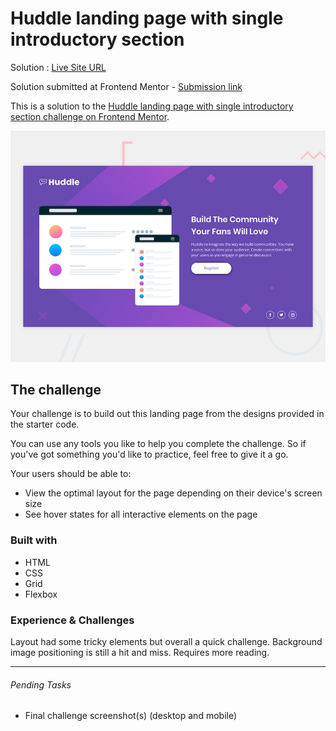 # Huddle landing page with single introductory section

Solution : [Live Site URL](https://frontend-mentor-challenges-ecru.vercel.app/huddle-landing-page-with-single-introductory-section/)

Solution submitted  at Frontend Mentor - [Submission link](https://www.frontendmentor.io/solutions/huddle-landing-page-with-single-introductory-section-dnHCLRBPS)

This is a solution to the [Huddle landing page with single introductory section challenge on Frontend Mentor](https://www.frontendmentor.io/challenges/huddle-landing-page-with-a-single-introductory-section-B_2Wvxgi0). 

![Design preview for the Huddle landing page with single introductory section](./design/desktop-preview.jpg)

## The challenge

Your challenge is to build out this landing page from the designs provided in the starter code.

You can use any tools you like to help you complete the challenge. So if you've got something you'd like to practice, feel free to give it a go.

Your users should be able to: 

- View the optimal layout for the page depending on their device's screen size
- See hover states for all interactive elements on the page

### Built with
- HTML
- CSS
- Grid
- Flexbox

### Experience & Challenges
Layout had some tricky elements but overall a quick challenge. Background image positioning is still a hit and miss. Requires more reading. 

---

###### Pending Tasks 

- Final challenge screenshot(s) (desktop and mobile)

